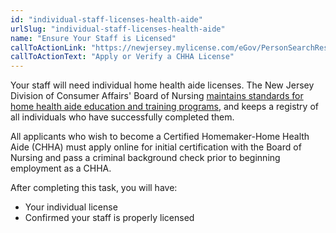```yaml
---
id: "individual-staff-licenses-health-aide"
urlSlug: "individual-staff-licenses-health-aide"
name: "Ensure Your Staff is Licensed"
callToActionLink: "https://newjersey.mylicense.com/eGov/PersonSearchResults.aspx?Facility=Y"
callToActionText: "Apply or Verify a CHHA License"
---
```


Your staff will need individual home health aide licenses. The New Jersey Division of Consumer Affairs' Board of Nursing [maintains standards for home health aide education and training programs](https://www.njconsumeraffairs.gov/nur/Pages/default.aspx), and keeps a registry of all individuals who have successfully completed them. 
 
All applicants who wish to become a Certified Homemaker-Home Health Aide (CHHA) must apply online for initial certification with the Board of Nursing and pass a criminal background check prior to beginning employment as a CHHA. 
 
After completing this task, you will have:
- Your individual license
- Confirmed your staff is properly licensed
